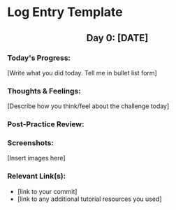 # Log Entry Template


<h2 align="center"> Day 0: [DATE]</h2>

### **Today's Progress**: 
[Write what you did today. Tell me in bullet list form]

### **Thoughts & Feelings**: 
[Describe how you think/feel about the challenge today]

### **Post-Practice Review**:



### **Screenshots**:
[Insert images here]

### **Relevant Link(s)**:
- [link to your commit]
- [link to any additional tutorial resources you used]



